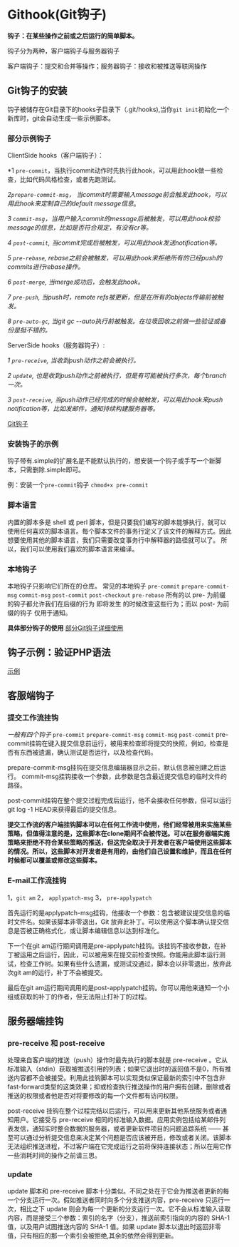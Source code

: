 # Githook(Git钩子)

**钩子：在某些操作之前或之后运行的简单脚本。**

钩子分为两种，客户端钩子与服务器钩子

客户端钩子：提交和合并等操作；服务器钩子：接收和被推送等联网操作

## Git钩子的安装

钩子被储存在Git目录下的hooks子目录下（.git/hooks),当你`git init`初始化一个新库时，git会自动生成一些示例脚本。

### 部分示例钩子

ClientSide hooks（客户端钩子）：

*1 `pre-commit`，当执行commit动作时先执行此hook，可以用此hook做一些检查，比如代码风格检查，或者先跑测试。

*2`prepare-commit-msg`， 当commit时需要输入message前会触发此hook，可以用此hook来定制自己的default message信息*。

*3 `commit-msg`，当用户输入commit的message后被触发，可以用此hook校验message的信息，比如是否符合规定，有没有cr等。*

*4 `post-commit`, 当commit完成后被触发，可以用此hook发送notification等。*

*5 `pre-rebase`, rebase之前会被触发，可以用此hook来拒绝所有的已经push的commits进行rebase操作。*

*6 `post-merge`, 当merge成功后，会触发此hook。*

*7 `pre-push`, 当push时，remote refs被更新，但是在所有的objects传输前被触发。*

*8 `pre-auto-gc`, 当git gc --auto执行前被触发。在垃圾回收之前做一些验证或备份是挺不错的。*

ServerSide hooks（服务器钩子）:

*1 `pre-receive`, 当收到push动作之前会被执行。*

*2 `update`, 也是收到push动作之前被执行，但是有可能被执行多次，每个branch一次。*

*3 `post-receive`, 当push动作已经完成的时候会被触发，可以用此hook来push notification等，比如发邮件，通知持续构建服务器等。*

[Git钩子](http://https://www.git-scm.com/book/zh/v2/%E8%87%AA%E5%AE%9A%E4%B9%89-Git-Git-%E9%92%A9%E5%AD%90 "Git钩子")

### 安装钩子的示例

钩子带有.simple的扩展名是不能默认执行的，想安装一个钩子或手写一个新脚本，只需删除.simple即可。

例：安装一个`pre-commit`钩子
`chmod+x pre-commit`

### 脚本语言

内置的脚本多是 shell 或 perl 脚本，但是只要我们编写的脚本能够执行，就可以使用任何喜欢的脚本语言。每个脚本文件的事务行定义了该文件的解释方式。因此想要使用其他的脚本语言，我们只需要改变事务行中解释器的路径就可以了。
所以，我们可以使用我们喜欢的脚本语言来编译。

### 本地钩子

本地钩子只影响它们所在的仓库。
常见的本地钩子
`pre-commit`
`prepare-commit-msg`
`commit-msg`
`post-commit`
`post-checkout`
`pre-rebase`
所有的以 pre- 为前缀的钩子都允许我们在后缀的行为 即将发生 的时候改变这些行为；而以 post- 为前缀的钩子 仅用于通知。

**具体部分钩子的使用**
[部分Git钩子详细使用](http://http://malcolmyu.github.io/malnote/2015/10/16/Git-Hooks/#%E5%AE%89%E8%A3%85%E9%92%A9%E5%AD%90 "部分Git钩子详细使用")

## 钩子示例：验证PHP语法

[示例](http://https://blog.csdn.net/culi4814/article/details/108342453?ops_request_misc=%257B%2522request%255Fid%2522%253A%2522160656183719721942251893%2522%252C%2522scm%2522%253A%252220140713.130102334.pc%255Fall.%2522%257D&request_id=160656183719721942251893&biz_id=0&utm_medium=distribute.pc_search_result.none-task-blog-2~all~first_rank_v2~rank_v28_p-3-108342453.pc_first_rank_v2_rank_v28p&utm_term=%E5%AE%89%E8%A3%85git%E9%92%A9%E5%AD%90 "示例")

## 客服端钩子

### 提交工作流挂钩

*一般有四个钩子*
`pre-commit`   `prepare-commit-msg`   `commit-msg`   `post-commit`
pre-commit挂钩在键入提交信息前运行，被用来检查即将提交的快照，例如，检查是否有东西被遗漏，确认测试是否运行，以及检查代码。

prepare-commit-msg挂钩在提交信息编辑器显示之前，默认信息被创建之后运行。
commit-msg挂钩接收一个参数，此参数是包含最近提交信息的临时文件的路径。

post-commit挂钩在整个提交过程完成后运行，他不会接收任何参数，但可以运行git log -1 HEAD来获得最后的提交信息。

**提交工作流的客户端挂钩脚本可以在任何工作流中使用，他们经常被用来实施某些策略，但值得注意的是，这些脚本在clone期间不会被传送。可以在服务器端实施策略来拒绝不符合某些策略的推送，但这完全取决于开发者在客户端使用这些脚本的情况。所以，这些脚本对开发者是有用的，由他们自己设置和维护，而且在任何时候都可以覆盖或修改这些脚本。**

### E-mail工作流挂钩

1，`git am`  2， `applypatch-msg`  3， `pre-applypatch`

首先运行的是applypatch-msg挂钩，他接收一个参数：包含被建议提交信息的临时文件名。如果该脚本非零退出，Git 放弃此补丁。可以使用这个脚本确认提交信息是否被正确格式化，或让脚本编辑信息以达到标准化。

下一个在git am运行期间调用是pre-applypatch挂钩。该挂钩不接收参数，在补丁被运用之后运行，因此，可以被用来在提交前检查快照。你能用此脚本运行测试，检查工作树。如果有些什么遗漏，或测试没通过，脚本会以非零退出，放弃此次git am的运行，补丁不会被提交。

最后在git am运行期间调用的是post-applypatch挂钩。你可以用他来通知一个小组或获取的补丁的作者，但无法阻止打补丁的过程。

## 服务器端挂钩

### pre-receive 和 post-receive

处理来自客户端的推送（push）操作时最先执行的脚本就是 pre-receive 。它从标准输入（stdin）获取被推送引用的列表；如果它退出时的返回值不是0，所有推送内容都不会被接受。利用此挂钩脚本可以实现类似保证最新的索引中不包含非fast-forward类型的这类效果；抑或检查执行推送操作的用户拥有创建，删除或者推送的权限或者他是否对将要修改的每一个文件都有访问权限。

post-receive 挂钩在整个过程完结以后运行，可以用来更新其他系统服务或者通知用户。它接受与 pre-receive 相同的标准输入数据。应用实例包括给某邮件列表发信，通知实时整合数据的服务器，或者更新软件项目的问题追踪系统 —— 甚至可以通过分析提交信息来决定某个问题是否应该被开启，修改或者关闭。该脚本无法组织推送进程，不过客户端在它完成运行之前将保持连接状态；所以在用它作一些消耗时间的操作之前请三思。

### update

update 脚本和 pre-receive 脚本十分类似。不同之处在于它会为推送者更新的每一个分支运行一次。假如推送者同时向多个分支推送内容，pre-receive 只运行一次，相比之下 update 则会为每一个更新的分支运行一次。它不会从标准输入读取内容，而是接受三个参数：索引的名字（分支），推送前索引指向的内容的 SHA-1 值，以及用户试图推送内容的 SHA-1 值。如果 update 脚本以退出时返回非零值，只有相应的那一个索引会被拒绝,其余的依然会得到更新。

